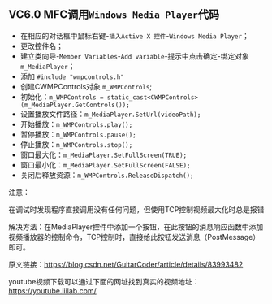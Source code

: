## VC6.0 MFC调用`Windows Media Player`代码

- 在相应的对话框中鼠标右键-`插入Active X 控件`-`Windows Media Player`；
- 更改控件名；
- 建立类向导-`Member Variables`-`Add variable`-提示中点击确定-绑定对象 `m_MediaPlayer`；
- 添加 `#include "wmpcontrols.h"`
- 创建CWMPControls对象 `m_WMPControls`;
- 初始化：`m_WMPControls = static_cast<CWMPControls>(m_MediaPlayer.GetControls());`
- 设置播放文件路径：`m_MediaPlayer.SetUrl(videoPath);`
- 开始播放：`m_WMPControls.play();`
- 暂停播放：`m_WMPControls.pause();`
- 停止播放：`m_WMPControls.stop();`
- 窗口最大化：`m_MediaPlayer.SetFullScreen(TRUE);`
- 窗口最小化：`m_MediaPlayer.SetFullScreen(FALSE);`
- 关闭后释放资源：`m_WMPControls.ReleaseDispatch();`

注意：

在调试时发现程序直接调用没有任何问题，但使用TCP控制视频最大化时总是报错

解决方法：在MediaPlayer控件中添加一个按钮，在此按钮的消息响应函数中添加视频播放器的控制命令，TCP控制时，直接给此按钮发送消息（PostMessage）即可。

原文链接：https://blog.csdn.net/GuitarCoder/article/details/83993482

youtube视频下载可以通过下面的网址找到真实的视频地址：
https://youtube.iiilab.com/